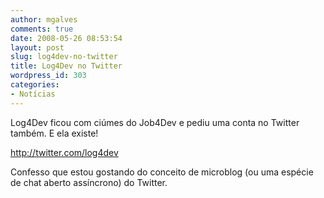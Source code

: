 ```yaml
---
author: mgalves
comments: true
date: 2008-05-26 08:53:54
layout: post
slug: log4dev-no-twitter
title: Log4Dev no Twitter
wordpress_id: 303
categories:
- Notícias
---
```


Log4Dev ficou com ciúmes do Job4Dev e pediu uma conta no Twitter também. E ela existe!

[http://twitter.com/log4dev ](http://twitter.com/log4dev )

Confesso que estou gostando do conceito de microblog (ou uma espécie de chat aberto assíncrono) do Twitter.
